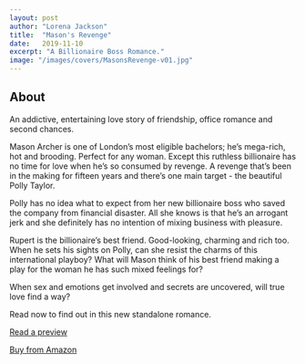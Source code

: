 ```yaml
---
layout: post
author: "Lorena Jackson"
title:  "Mason's Revenge"
date:   2019-11-10
excerpt: "A Billionaire Boss Romance."
image: "/images/covers/MasonsRevenge-v01.jpg"
---
```

## About

An addictive, entertaining love story of friendship, office romance and second chances.

Mason Archer is one of London’s most eligible bachelors; he’s mega-rich, hot and brooding. Perfect for any woman. Except this ruthless billionaire has no time for love when he’s so consumed by revenge. A revenge that’s been in the making for fifteen years and there’s one main target - the beautiful Polly Taylor.

Polly has no idea what to expect from her new billionaire boss who saved the company from financial disaster. All she knows is that he’s an arrogant jerk and she definitely has no intention of mixing business with pleasure.

Rupert is the billionaire’s best friend. Good-looking, charming and rich too. When he sets his sights on Polly, can she resist the charms of this international playboy? What will Mason think of his best friend making a play for the woman he has such mixed feelings for?

When sex and emotions get involved and secrets are uncovered, will true love find a way?

Read now to find out in this new standalone romance.

<a href="https://read.amazon.co.uk/kp/embed?asin=B07ZPF4PHL&preview=newtab&linkCode=kpe&ref_=cm_sw_r_kb_dp_dQqqFb8WVQ66W" target="_preview" class="button ">Read a preview</a>

<a href="https://www.amazon.co.uk/dp/B07ZPF4PHL/ref=cm_sw_em_r_mt_dp_dQqqFb8WVQ66W" target="_amazon" class="button special ">Buy from Amazon</a>


